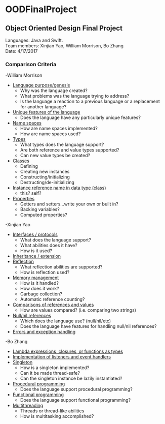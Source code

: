 # OODFinalProject
## Object Oriented Design Final Project

Languages: Java and Swift. <br>
Team members: Xinjian Yao, William Morrison, Bo Zhang <br>
Date: 4/17/2017

### Comparison Criteria

-William Morrison
* [Language purpose/genesis](src/purpose.md)
  * Why was the language created?
  * What problems was the language trying to address?
  * Is the language a reaction to a previous language or a replacement for another language?
* [Unique features of the language](src/unique.md)
  * Does the language have any particularly unique features?
* [Name spaces](src/namespaces.md)
  * How are name spaces implemented?
  * How are name spaces used?
* [Types](src/typesClassesProperties.md)
    * What types does the language support?
    * Are both reference and value types supported?
    * Can new value types be created?
* [Classes](src/typesClassesProperties.md)
  * Defining
  * Creating new instances
  * Constructing/initializing
  * Destructing/de-initializing
* [Instance reference name in data type (class)](src/typesClassesProperties.md)
  * this?  self?
* [Properties](src/typesClassesProperties.md)
  * Getters and setters...write your own or built in?
  * Backing variables?
  * Computed properties?
  
-Xinjian Yao
* [Interfaces / protocols](src/InterfaceComparison/InterfaceComparison.md)
  * What does the language support?
  * What abilities does it have?
  * How is it used?
* [Inheritance / extension](src/Inheritance/InheritanceOrextension.md)
* [Reflection](src/Reflection/Reflection.md)
  * What reflection abilities are supported?
  * How is reflection used?
* [Memory management](src/MemoryManagement/Memory%20management.md)
  * How is it handled?
  * How does it work?
  * Garbage collection?
  * Automatic reference counting?
* [Comparisons of references and values](src/ReferenceAndValueComparison/Comparisons%20of%20references%20and%20values.md)
  * How are values compared? (i.e. comparing two strings)
* [Null/nil references](src/Nullnil/Null%20nill%20reference.md)
  * Which does the language use? (null/nil/etc)
  * Does the language have features for handling null/nil references?
* [Errors and exception handling](src/ErrorsExceptionHandling/Errors%20and%20exception%20handling.md)

-Bo Zhang
* [Lambda expressions, closures, or functions as types](src/q15)
* [Implementation of listeners and event handlers](src/q16)
* [Singleton](src/q17)
  * How is a singleton implemented?
  * Can it be made thread-safe?
  * Can the singleton instance be lazily instantiated?
* [Procedural programming](src/q18)
  * Does the language support procedural programming?
* [Functional programming](src/q19)
  * Does the language support functional programming?
* [Multithreading](src/q15)
  * Threads or thread-like abilities
  * How is multitasking accomplished?
